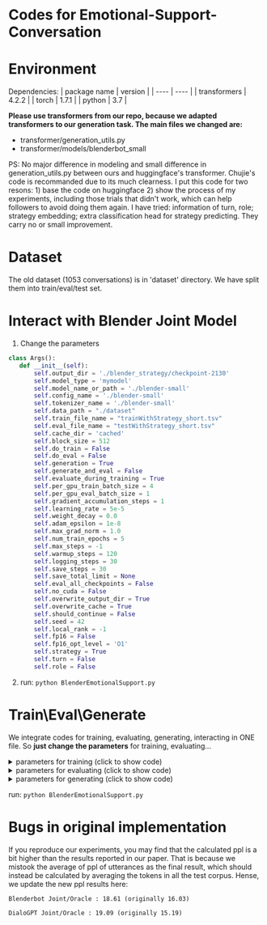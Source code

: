 # Codes for Emotional-Support-Conversation



# Environment

Dependencies:
| package name | version |
| ---- | ---- |
| transformers | 4.2.2 |
| torch | 1.7.1 |
| python | 3.7 |



**Please use transformers from our repo, because we adapted transformers to our generation task. The main files we changed are:**
* transformer/generation_utils.py
* transformer/models/blenderbot_small  

PS: No major difference in modeling and small difference in generation_utils.py between ours and huggingface's transformer. Chujie's code is recommanded due to its much clearness. I put this code for two resons: 1) base the code on huggingface 2) show the process of my experiments, including those trials that didn't work, which can help followers to avoid doing them again. I have tried: information of turn, role; strategy embedding; extra classification head for strategy predicting. They carry no or small improvement.


# Dataset
The old dataset (1053 conversations) is in 'dataset' directory. We have split them into train/eval/test set.


# Interact with Blender Joint Model


1. Change the parameters
 ```python
 class Args():
    def __init__(self):    
        self.output_dir = './blender_strategy/checkpoint-2130'
        self.model_type = 'mymodel'
        self.model_name_or_path = './blender-small'        
        self.config_name = './blender-small'        
        self.tokenizer_name = './blender-small'        
        self.data_path = "./dataset"
        self.train_file_name = "trainWithStrategy_short.tsv"
        self.eval_file_name = "testWithStrategy_short.tsv"
        self.cache_dir = 'cached'
        self.block_size = 512
        self.do_train = False
        self.do_eval = False
        self.generation = True
        self.generate_and_eval = False
        self.evaluate_during_training = True
        self.per_gpu_train_batch_size = 4
        self.per_gpu_eval_batch_size = 1
        self.gradient_accumulation_steps = 1
        self.learning_rate = 5e-5
        self.weight_decay = 0.0
        self.adam_epsilon = 1e-8
        self.max_grad_norm = 1.0
        self.num_train_epochs = 5
        self.max_steps = -1
        self.warmup_steps = 120
        self.logging_steps = 30
        self.save_steps = 30
        self.save_total_limit = None
        self.eval_all_checkpoints = False
        self.no_cuda = False
        self.overwrite_output_dir = True
        self.overwrite_cache = True
        self.should_continue = False
        self.seed = 42
        self.local_rank = -1
        self.fp16 = False
        self.fp16_opt_level = 'O1'
        self.strategy = True
        self.turn = False
        self.role = False
```
2. run:
`python BlenderEmotionalSupport.py `
   
# Train\Eval\Generate

We integrate codes for training, evaluating, generating, interacting in ONE file. So **just change the parameters** for training, evaluating...

<details>
<summary>parameters for training (click to show code)</summary>
 
 ```python
 class Args():
    def __init__(self):    
        self.output_dir = './blender_strategy'
        self.model_type = 'mymodel'
        self.model_name_or_path = './blender-small'        
        self.config_name = './blender-small'        
        self.tokenizer_name = './blender-small'        
        self.data_path = "./dataset"
        self.train_file_name = "trainWithStrategy_short.tsv"
        self.eval_file_name = "devWithStrategy_short.tsv"
        self.cache_dir = 'cached'
        self.block_size = 512
        self.do_train = True
        self.do_eval = False
        self.generation = False
        self.generate_and_eval = False
        self.evaluate_during_training = True
        self.per_gpu_train_batch_size = 4
        self.per_gpu_eval_batch_size = 1
        self.gradient_accumulation_steps = 1
        self.learning_rate = 5e-5
        self.weight_decay = 0.0
        self.adam_epsilon = 1e-8
        self.max_grad_norm = 1.0
        self.num_train_epochs = 5
        self.max_steps = -1
        self.warmup_steps = 120
        self.logging_steps = 30
        self.save_steps = 30
        self.save_total_limit = None
        self.eval_all_checkpoints = False
        self.no_cuda = False
        self.overwrite_output_dir = True
        self.overwrite_cache = True
        self.should_continue = False
        self.seed = 42
        self.local_rank = -1
        self.fp16 = False
        self.fp16_opt_level = 'O1'
        self.strategy = True
        self.turn = False
        self.role = False
```
 
</details>


<details>
<summary>parameters for evaluating (click to show code)</summary>
 
 ```python
 class Args():
    def __init__(self):    
        self.output_dir = './blender_strategy/checkpoint-2130'
        self.model_type = 'mymodel'
        self.model_name_or_path = './blender-small'        
        self.config_name = './blender-small'        
        self.tokenizer_name = './blender-small'        
        self.data_path = "./dataset"
        self.train_file_name = "trainWithStrategy_short.tsv"
        self.eval_file_name = "devWithStrategy_short.tsv"
        self.cache_dir = 'cached'
        self.block_size = 512
        self.do_train = False
        self.do_eval = True
        self.generation = False
        self.generate_and_eval = False
        self.evaluate_during_training = True
        self.per_gpu_train_batch_size = 4
        self.per_gpu_eval_batch_size = 1
        self.gradient_accumulation_steps = 1
        self.learning_rate = 5e-5
        self.weight_decay = 0.0
        self.adam_epsilon = 1e-8
        self.max_grad_norm = 1.0
        self.num_train_epochs = 5
        self.max_steps = -1
        self.warmup_steps = 120
        self.logging_steps = 30
        self.save_steps = 30
        self.save_total_limit = None
        self.eval_all_checkpoints = False
        self.no_cuda = False
        self.overwrite_output_dir = True
        self.overwrite_cache = True
        self.should_continue = False
        self.seed = 42
        self.local_rank = -1
        self.fp16 = False
        self.fp16_opt_level = 'O1'
        self.strategy = True
        self.turn = False
        self.role = False
``` 
</details>
 
 
<details>
<summary>parameters for generating (click to show code)</summary>
 
 ```python
 class Args():
    def __init__(self):    
        self.output_dir = './blender_strategy/checkpint-2130'
        self.model_type = 'mymodel'
        self.model_name_or_path = './blender-small'        
        self.config_name = './blender-small'        
        self.tokenizer_name = './blender-small'        
        self.data_path = "./dataset"
        self.train_file_name = "trainWithStrategy_short.tsv"
        self.eval_file_name = "testWithStrategy_short.tsv"
        self.cache_dir = 'cached'
        self.block_size = 512
        self.do_train = False
        self.do_eval = False
        self.generation = True
        self.generate_and_eval = True
        self.evaluate_during_training = True
        self.per_gpu_train_batch_size = 4
        self.per_gpu_eval_batch_size = 1
        self.gradient_accumulation_steps = 1
        self.learning_rate = 5e-5
        self.weight_decay = 0.0
        self.adam_epsilon = 1e-8
        self.max_grad_norm = 1.0
        self.num_train_epochs = 5
        self.max_steps = -1
        self.warmup_steps = 120
        self.logging_steps = 30
        self.save_steps = 30
        self.save_total_limit = None
        self.eval_all_checkpoints = False
        self.no_cuda = False
        self.overwrite_output_dir = True
        self.overwrite_cache = True
        self.should_continue = False
        self.seed = 42
        self.local_rank = -1
        self.fp16 = False
        self.fp16_opt_level = 'O1'
        self.strategy = True
        self.turn = False
        self.role = False
``` 
 </details>

run:
`python BlenderEmotionalSupport.py `

# Bugs in original implementation

If you reproduce our experiments, you may find that the calculated ppl is a bit higher than the results reported in our paper. That is because we mistook the average of ppl of utterances as the final result, which should instead be calculated by averaging the tokens in all the test corpus. Hense, we update the new ppl results here:

    Blenderbot Joint/Oracle : 18.61 (originally 16.03)

    DialoGPT Joint/Oracle : 19.09 (originally 15.19)

